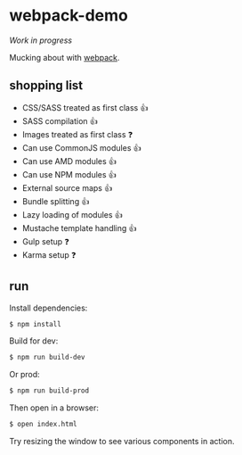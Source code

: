 # webpack-demo

*Work in progress*

Mucking about with [webpack](http://webpack.github.io/).

## shopping list

 * CSS/SASS treated as first class :+1:
 * SASS compilation :+1:
 * Images treated as first class :question:
 * Can use CommonJS modules :+1:
 * Can use AMD modules :+1:
 * Can use NPM modules :+1:
 * External source maps :+1:
 * Bundle splitting :+1:
 * Lazy loading of modules :+1:
 * Mustache template handling :+1:
 * Gulp setup :question:
 * Karma setup :question:

## run

Install dependencies:

```sh
$ npm install
```

Build for dev:

```sh
$ npm run build-dev
```

Or prod:

```sh
$ npm run build-prod
```

Then open in a browser:

```sh
$ open index.html
```

Try resizing the window to see various components in action.